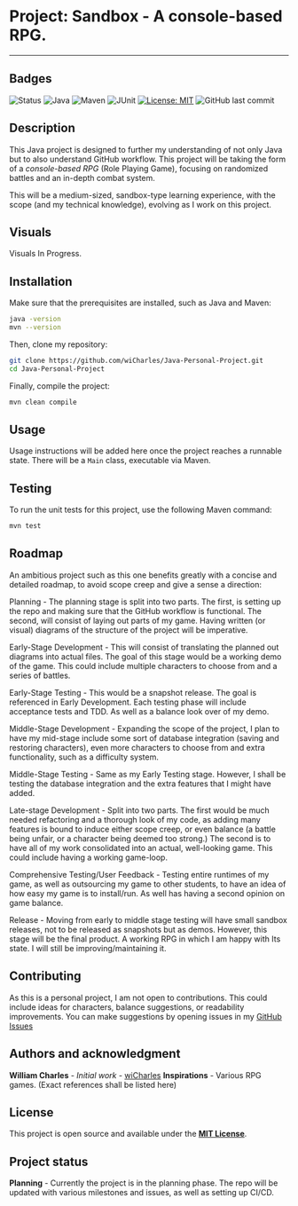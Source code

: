 # Project: Sandbox - A console-based RPG.

------------------------------

## Badges
![Status](https://img.shields.io/badge/Status-Planning-orange)
![Java](https://img.shields.io/badge/Java-21-blue?logo=openjdk)
![Maven](https://img.shields.io/badge/Maven-4.0.0-C71A36?logo=apache-maven)
![JUnit](https://img.shields.io/badge/JUnit-5-25A162?logo=junit5)
[![License: MIT](https://img.shields.io/badge/License-MIT-yellow.svg)](https://opensource.org/licenses/MIT)
![GitHub last commit](https://img.shields.io/github/last-commit/wiCharles/Java-Personal-Project)

## Description

This Java project is designed to further my understanding of not only Java
but to also understand GitHub workflow. This project will be taking the form
of a *console-based RPG* (Role Playing Game), focusing on randomized battles
and an in-depth combat system.

This will be a medium-sized, sandbox-type learning experience, with the scope (and my technical knowledge),
evolving as I work on this project.

## Visuals
Visuals In Progress.

## Installation

Make sure that the prerequisites are installed, such as Java and Maven:
```bash
java -version
mvn --version
```

Then, clone my repository:
```bash
git clone https://github.com/wiCharles/Java-Personal-Project.git
cd Java-Personal-Project
```
Finally, compile the project:
```bash
mvn clean compile
```

## Usage
Usage instructions will be added here once the project reaches a runnable state. 
There will be a `Main` class, executable via Maven.

## Testing
To run the unit tests for this project, use the following Maven command:
```bash
mvn test
```

## Roadmap

An ambitious project such as this one benefits greatly with a concise and detailed
roadmap, to avoid scope creep and give a sense a direction:

Planning - The planning stage is split into two parts. The first, is setting up the repo and
making sure that the GitHub workflow is functional. The second, will consist of laying out parts of my game.
Having written (or visual) diagrams of the structure of the project will be imperative.

Early-Stage Development - This will consist of translating the planned out diagrams into actual files. The goal of this stage
would be a working demo of the game. This could include multiple characters to choose from and a series of battles.

Early-Stage Testing - This would be a snapshot release. The goal is referenced in Early Development.
Each testing phase will include acceptance tests and TDD. As well as a balance look over of my demo.

Middle-Stage Development - Expanding the scope of the project, I plan to have my mid-stage include some sort of database
integration (saving and restoring characters), even more characters to choose from and extra functionality, such as a
difficulty system.

Middle-Stage Testing - Same as my Early Testing stage. However, I shall be testing the database integration and the extra
features that I might have added.

Late-stage Development - Split into two parts. The first would be much needed refactoring and a thorough look of my
code, as adding many features is bound to induce either scope creep, or even balance (a battle being unfair, or a
character being deemed too strong.) The second is to have all of my work consolidated into an actual, well-looking game.
This could include having a working game-loop.

Comprehensive Testing/User Feedback - Testing entire runtimes of my game, as well as outsourcing my game to other
students, to have an idea of how easy my game is to install/run. As well has having a second opinion on game balance.

Release - Moving from early to middle stage testing will have small sandbox releases, not to be released as snapshots but as
demos. However, this stage will be the final product. A working RPG in which I am happy with Its state. I will still be
improving/maintaining it.

## Contributing
As this is a personal project, I am not open to contributions. This could include ideas for characters, balance suggestions, or readability improvements.
You can make suggestions by opening issues in my [GitHub Issues](https://github.com/wiCharles/Java-Personal-Project/issues)

## Authors and acknowledgment
**William Charles** - *Initial work* - [wiCharles](https://github.com/wiCharles)
**Inspirations** - Various RPG games. (Exact references shall be listed here)

## License
This project is open source and available under the **[MIT License](https://opensource.org/licenses/MIT)**.

## Project status
**Planning** - Currently the project is in the planning phase. The repo will be
updated with various milestones and issues, as well as setting up CI/CD.